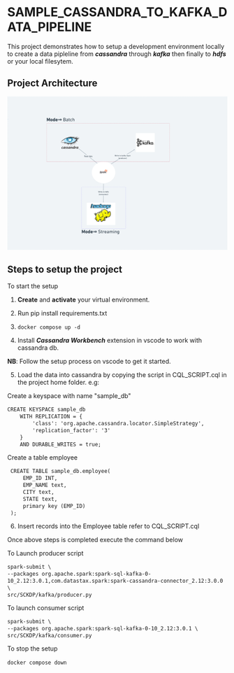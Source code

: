 # SAMPLE_CASSANDRA_TO_KAFKA_DATA_PIPELINE

This project demonstrates how to setup a development environment locally to create a data pipleline from ***cassandra*** through ***kafka*** then finally to ***hdfs*** or your local filesytem.

## Project Architecture
![system_architecture](images/cassandra_project_diagram(5).png)


## Steps to setup the project

To start the setup

1. **Create** and **activate** your virtual environment.
   
2. Run pip install requirements.txt

3. ```docker compose up -d```

4. Install ***Cassandra Workbench*** extension in vscode to work with cassandra db.

**NB**: Follow the setup process on vscode to get it started.

5. Load the data into cassandra by copying the script in CQL_SCRIPT.cql in the project home folder.
e.g:

Create a keyspace with name "sample_db"

```
CREATE KEYSPACE sample_db
	WITH REPLICATION = {
		'class': 'org.apache.cassandra.locator.SimpleStrategy',
		'replication_factor': '3'
	}
	AND DURABLE_WRITES = true;
```

Create a table employee

```
 CREATE TABLE sample_db.employee(
     EMP_ID INT,
     EMP_NAME text,
     CITY text,
     STATE text,
     primary key (EMP_ID)
 );
```

6. Insert records into the Employee table refer to CQL_SCRIPT.cql

Once above steps is completed execute the command below

To Launch producer script

```
spark-submit \
--packages org.apache.spark:spark-sql-kafka-0-10_2.12:3.0.1,com.datastax.spark:spark-cassandra-connector_2.12:3.0.0 \
src/SCKDP/kafka/producer.py 
```

To launch consumer script

```
spark-submit \
--packages org.apache.spark:spark-sql-kafka-0-10_2.12:3.0.1 \
src/SCKDP/kafka/consumer.py 
```

To stop the setup

```docker compose down```
